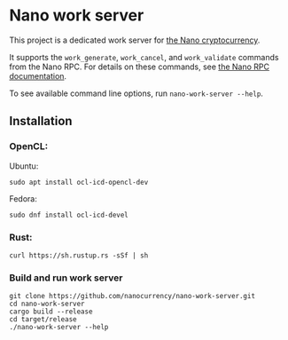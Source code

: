 # Nano work server

This project is a dedicated work server for [the Nano cryptocurrency](https://nano.org/).

It supports the `work_generate`, `work_cancel`, and `work_validate` commands from the Nano RPC.
For details on these commands, see [the Nano RPC documentation](https://github.com/nanocurrency/raiblocks/wiki/RPC-protocol).

To see available command line options, run `nano-work-server --help`.

## Installation

### OpenCL:
Ubuntu:

```
sudo apt install ocl-icd-opencl-dev
```

Fedora:
```
sudo dnf install ocl-icd-devel
```

### Rust:
```
curl https://sh.rustup.rs -sSf | sh
```
### Build and run work server
```
git clone https://github.com/nanocurrency/nano-work-server.git
cd nano-work-server
cargo build --release
cd target/release
./nano-work-server --help
```

